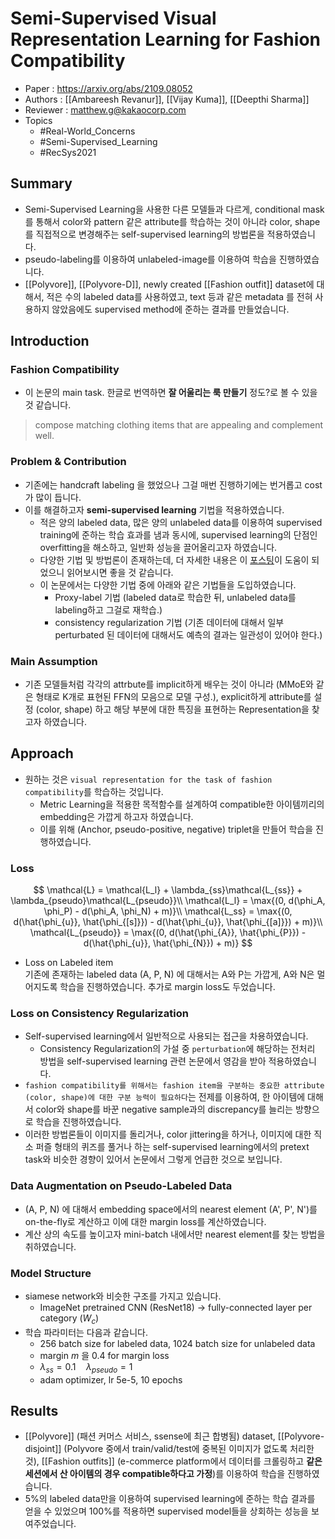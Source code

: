 # Semi-Supervised Visual Representation Learning for Fashion Compatibility

- Paper : <https://arxiv.org/abs/2109.08052>
- Authors : [[Ambareesh Revanur]], [[Vijay Kuma]], [[Deepthi Sharma]]
- Reviewer : matthew.g@kakaocorp.com
- Topics
  - #Real-World_Concerns
  - #Semi-Supervised_Learning
  - #RecSys2021

## Summary

- Semi-Supervised Learning을 사용한 다른 모델들과 다르게, conditional mask를 통해서 color와 pattern 같은 attribute를 학습하는 것이 아니라 color, shape를 직접적으로 변경해주는 self-supervised learning의 방법론을 적용하였습니다.
- pseudo-labeling를 이용하여 unlabeled-image를 이용하여 학습을 진행하였습니다.
- [[Polyvore]], [[Polyvore-D]], newly created [[Fashion outfit]] dataset에 대해서, 적은 수의 labeled data를 사용하였고, text 등과 같은 metadata 를 전혀 사용하지 않았음에도 supervised method에 준하는 결과를 만들었습니다.

## Introduction

### Fashion Compatibility

- 이 논문의 main task. 한글로 번역하면 **잘 어울리는 룩 만들기** 정도?로 볼 수 있을 것 같습니다.

> compose matching clothing items that are appealing and complement well.

### Problem & Contribution

- 기존에는 handcraft labeling 을 했었으나 그걸 매번 진행하기에는 번거롭고 cost가 많이 듭니다.
- 이를 해결하고자 **semi-supervised learning** 기법을 적용하였습니다.
  - 적은 양의 labeled data, 많은 양의 unlabeled data를 이용하여 supervised training에 준하는 학습 효과를 냄과 동시에, supervised learning의 단점인 overfitting을 해소하고, 일반화 성능을 끌어올리고자 하였습니다.
  - 다양한 기법 및 방법론이 존재하는데, 더 자세한 내용은 이 [포스팅](https://sanghyu.tistory.com/177)이 도움이 되었으니 읽어보시면 좋을 것 같습니다.
  - 이 논문에서는 다양한 기법 중에 아래와 같은 기법들을 도입하였습니다.
    - Proxy-label 기법 (labeled data로 학습한 뒤, unlabeled data를 labeling하고 그걸로 재학습.)
    - consistency regularization 기법 (기존 데이터에 대해서 일부 perturbated 된 데이터에 대해서도 예측의 결과는 일관성이 있어야 한다.)

### Main Assumption

- 기존 모델들처럼 각각의 attrbute를 implicit하게 배우는 것이 아니라 (MMoE와 같은 형태로 K개로 표현된 FFN의 모음으로 모델 구성.), explicit하게 attribute를 설정 (color, shape) 하고 해당 부분에 대한 특징을 표현하는 Representation을 찾고자 하였습니다.

## Approach

- 원하는 것은 `visual representation for the task of fashion compatibility`를 학습하는 것입니다.
  - Metric Learning을 적용한 목적함수를 설계하여 compatible한 아이템끼리의 embedding은 가깝게 하고자 하였습니다.
  - 이를 위해 (Anchor, pseudo-positive, negative) triplet을 만들어 학습을 진행하였습니다.

### Loss

$$
\mathcal{L} = \mathcal{L_l} + \lambda_{ss}\mathcal{L_{ss}} + \lambda_{pseudo}\mathcal{L_{pseudo}}\\
\mathcal{L_l} = \max{(0, d(\phi_A, \phi_P) - d(\phi_A, \phi_N) + m)}\\
\mathcal{L_ss} = \max{(0, d(\hat{\phi_{u}}, \hat{\phi_{[s]}}) - d(\hat{\phi_{u}}, \hat{\phi_{[a]}}) + m)}\\
\mathcal{L_{pseudo}} = \max{(0, d(\hat{\phi_{A}}, \hat{\phi_{P}}) - d(\hat{\phi_{u}}, \hat{\phi_{N}}) + m)}
$$

- Loss on Labeled item  
  기존에 존재하는 labeled data (A, P, N) 에 대해서는 A와 P는 가깝게, A와 N은 멀어지도록 학습을 진행하였습니다. 추가로 margin loss도 두었습니다.

### Loss on Consistency Regularization

- Self-supervised learning에서 일반적으로 사용되는 접근을 차용하였습니다.
  - Consistency Regularization의 가설 중 `perturbation`에 해당하는 전처리 방법을 self-supervised learning 관련 논문에서 영감을 받아 적용하였습니다.
- `fashion compatibility를 위해서는 fashion item을 구분하는 중요한 attribute (color, shape)에 대한 구분 능력이 필요하다`는 전제를 이용하여, 한 아이템에 대해서 color와 shape를 바꾼 negative sample과의 discrepancy를 늘리는 방향으로 학습을 진행하였습니다.
- 이러한 방법론들이 이미지를 돌리거나, color jittering을 하거나, 이미지에 대한 직소 퍼즐 형태의 퀴즈를 풀거나 하는 self-supervised learning에서의 pretext task와 비슷한 경향이 있어서 논문에서 그렇게 언급한 것으로 보입니다.

### Data Augmentation on Pseudo-Labeled Data

- (A, P, N) 에 대해서 embedding space에서의 nearest element (A', P', N')를 on-the-fly로 계산하고 이에 대한 margin loss를 계산하였습니다.
- 계산 상의 속도를 높이고자 mini-batch 내에서만 nearest element를 찾는 방법을 취하였습니다.

### Model Structure

- siamese network와 비슷한 구조를 가지고 있습니다.
  - ImageNet pretrained CNN (ResNet18) -> fully-connected layer per category ($W_c$)
- 학습 파라미터는 다음과 같습니다.
  - 256 batch size for labeled data, 1024 batch size for unlabeled data
  - margin $m$ 을 0.4 for margin loss
  - $\lambda_{ss}=0.1\quad\lambda_{pseudo}=1$
  - adam optimizer, lr 5e-5, 10 epochs

## Results

- [[Polyvore]] (패션 커머스 서비스, ssense에 최근 합병됨) dataset, [[Polyvore-disjoint]] (Polyvore 중에서 train/valid/test에 중복된 이미지가 없도록 처리한 것), [[Fashion outfits]] (e-commerce platform에서 데이터를 크롤링하고 **같은 세션에서 산 아이템의 경우 compatible하다고 가정**)를 이용하여 학습을 진행하였습니다.
- 5%의 labeled data만을 이용하여 supervised learning에 준하는 학습 결과를 얻을 수 있었으며 100%를 적용하면 supervised model들을 상회하는 성능을 보여주었습니다.
